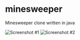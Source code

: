 # minesweeper
Minesweeper clone written in java

![Screenshot #1](http://i.imgur.com/0uNd5Uh.png)
![Screenshot #2](http://i.imgur.com/QTSBhoz.png)
